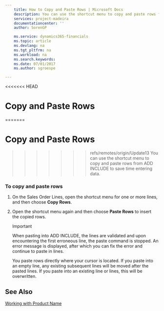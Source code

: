 ```yaml
---
    title: How to Copy and Paste Rows | Microsoft Docs
    description: You can use the shortcut menu to copy and paste rows from ADD INCLUDE<!--[!INCLUDE[d365fin](../../includes/d365fin_md.md)]--> to save time entering data.
    services: project-madeira
    documentationcenter: ''
    author: SorenGP

    ms.service: dynamics365-financials
    ms.topic: article
    ms.devlang: na
    ms.tgt_pltfrm: na
    ms.workload: na
    ms.search.keywords:
    ms.date: 07/01/2017
    ms.author: sgroespe

---
```

<<<<<<< HEAD
# Copy and Paste Rows
=======
# Copy and Paste Rows
>>>>>>> refs/remotes/origin/Update13
You can use the shortcut menu to copy and paste rows from ADD INCLUDE<!--[!INCLUDE[d365fin](../../includes/d365fin_md.md)]--> to save time entering data.  
  
### To copy and paste rows  
  
1.  On the Sales Order Lines, open the shortcut menu for one or more lines, and then choose **Copy Rows**.  
  
2.  Open the shortcut menu again and then choose **Paste Rows** to insert the copied rows.  
  
    > [!IMPORTANT]  
    >  When pasting into ADD INCLUDE<!--[!INCLUDE[d365fin](../../includes/d365fin_md.md)]-->, the lines are validated and upon encountering the first erroneous line, the paste command is stopped. An error message is displayed, after which you can fix the error and continue to paste in lines.  
    >   
    >  You paste rows directly where your cursor is located. If you paste into an empty line, any existing subsequent lines will be moved after the pasted lines. If you paste into an existing line or lines, this will be overwritten.  
  
## See Also  
 [Working with Product Name](../../../archive/WorkingWithDynamics/working-with-$-p_1-product-name-$-.md)